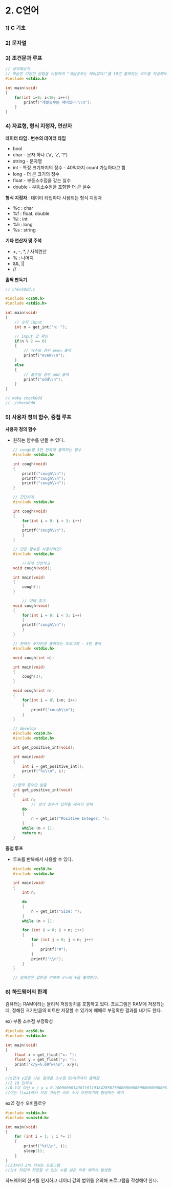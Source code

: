 # 2. C언어

### 1) C 기초

### 2) 문자열

### 3) 조건문과 루프

```c
// 생각해보기
// 학습한 다양한 방법을 이용하여 "개발공부는 재미있다!"를 10번 출력하는 코드를 작성해보세요.
#include <stdio.h>

int main(void)
{
    for(int i=0; i<10; i++){
        printf("개발공부는 재미있다!\\n");
    }
}
```

### 4) 자료형, 형식 지정자, 연산자

**데이터 타입 : 변수의 데이터 타입**

* bool
* char - 문자 하나 (’a’, ‘z’, ‘?’)
* string - 문자열
* int - 특정 크기까지의 정수 - 40억까지 count 가능하다고 함
* long - 더 큰 크기의 정수
* float - 부동소수점을 갖는 실수
* double - 부동소수점을 포함한 더 큰 실수

**형식 지정자** : 데이터 타입마다 사용되는 형식 지정자

* %c : char
* %f : float, double
* %i : int
* %li : long
* %s : string

**기타 연산자 및 주석**

* \+, -, \*, / 사칙연산
* % : 나머지
* &&, ||
* //

**홀짝 판독기**

```c
// checkOdd.c

#include <cs50.h>
#include <stdio.h>

int main(void)
{
	// 숫자 input
	int n = get_int("n: ");

	// input 값 확인
	if(n % 2 == 0)
	{
		// 짝수일 경우 even 출력
		printf("even\\n");
	}
	else
	{
		// 홀수일 경우 odd 출력
		printf("odd\\n");
	}
}

// make checkOdd
// ./checkOdd
```



### 5) 사용자 정의 함수, 중첩 루프

**사용자 정의 함수**

*   원하는 함수를 만들 수 있다.

    ```c
    // cough를 3번 반복해 출력하는 함수
    #include <stdio.h>

    int cough(void)
    {
    	printf("cough\\n");
    	printf("cough\\n");
    	printf("cough\\n");
    }

    // 간단하게
    #include <stdio.h>

    int cough(void)
    {
    	for(int i = 0; i < 3; i++)
    	{
    	printf("cough\\n");
    	}
    }

    // 만든 함수를 사용하려면?
    #include <stdio.h>

    	//위에 선언하고
    void cough(void);

    int main(void)
    {
    	cough();
    }

    	// 아래 추가
    void cough(void)
    {
    	for(int i = 0; i < 3; i++)
    	{
    	printf("cough\\n");
    	}
    }

    // 원하는 숫자만큼 출력하는 프로그램 - 3번 출력
    #include <stdio.h>

    void cough(int n);

    int main(void)
    {
    	cough(3);
    }

    void ocugh(int n);
    {
    	for(int i = 0l i<n; i++)
    	{
    		printf("cough\\n");
    	}
    }

    // develop
    #include <cs50.h>
    #include <stdio.h>

    int get_positive_int(void);

    int main(void)
    {
        int i = get_positive_int();
        printf("%i\\n", i);
    }

    //양의 정수만 받음
    int get_positive_int(void)
    {
        int n;
    		// 양의 정수가 입력될 때까지 반복
        do
        {
            n = get_int("Positive Integer: ");
        }
        while (n < 1);
        return n;
    }
    ```

**중첩 루프**

*   루프를 반복해서 사용할 수 있다.

    ```c
    #include <cs50.h>
    #include <stdio.h>

    int main(void)
    {
        int n;

        do
        {
            n = get_int("Size: ");
        }
        while (n < 1);

        for (int i = 0; i < n; i++)
        {
            for (int j = 0; j < n; j++)
            {
                printf("#");
            }
            printf("\\n");
        }
    }

    // 입력받은 값만큼 반복해 n*n의 #을 출력한다.
    ```



### 6) 하드웨어의 한계

컴퓨터는 RAM이라는 물리적 저장장치를 포함하고 있다. 프로그램은 RAM에 저장되는데, 정해진 크기만큼의 비트만 저장할 수 있기에 때때로 부정확한 결과를 내기도 한다.

ex) 부동 소수점 부정확성

```c
#include <cs50.h>
#include <stdio.h>

int main(void)
{
	float x = get_float("x: ");
	float y = get_float("y: ");
	print("x/y=%.60fw\\n", x/y);
}

//x값과 y값을 나눈 결과를 소수점 50자리까지 출력함
//1 10 입력시
//0.1이 아닌 x / y = 0.10000000149011611938476562500000000000000000000000이 출력됨
//이는 float에서 저장 가능한 비트 수가 유한하기에 발생하는 에러
```

ex2) 정수 오버플로우

```c
#include <stdio.h>
#include <unistd.h>

int main(void)
{
    for (int i = 1; ; i *= 2)
    {
        printf("%i\\n", i);
        sleep(1);
    }
}
//1초마다 2씩 커지는 프로그램
//int 타입이 저장할 수 있는 수를 넘은 이후 에러가 발생함
```

하드웨어의 한계를 인지하고 데이터 값의 범위를 유의해 프로그램을 작성해야 한다.
